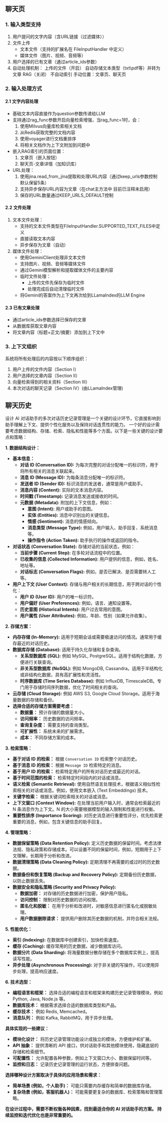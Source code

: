## 聊天页
### 1. 输入类型支持
1. 用户提问的文字内容（含URL链接（过滤媒体））
2. 文件上传
   - 文本文件（支持的扩展名在 FileInputHandler 中定义）
   - 媒体文件（图片、视频、音频等）
3. 用户选择的已有文章（通过article_ids参数）
4. 自动处理机制：
    上传的文件（开启）
        自动存储文本类型（txt\pdf等）并转为文章
    RAG（关闭）
        不自动索引
        手动位置：文章页、聊天页

### 2. 输入处理方式
#### 2.1 文字内容处理
- 基础文本内容直接作为question参数传递给LLM
- 支持通过rag_func参数开启向量检索增强，当rag_func=1时，会：
  1. 使用Milvus向量库检索相关文档
  2. 从Redis获取完整的文档内容
  3. 使用voyager进行文档重排序
  4. 将相关文档作为上下文附加到问题中
- 嵌入RAG索引的页面位置：
  1. 文章页（嵌入按钮）
  2. 聊天页-文章详情（加知识库）
- URL处理：
  1. 使用jina.read_from_jina提取和处理URL内容（通过keep_urls参数控制 默认保留5条）
  2. 支持异步保存URL内容为文章（在chat主方法中 目前已注释未启用）
  3. 保存的URL数量通过KEEP_URLS_DEFAULT控制
#### 2.2 文件处理
1. 文本文件处理：
   - 支持的文本文件类型在FileInputHandler.SUPPORTED_TEXT_FILES中定义
   - 直接读取文本内容
   - 异步保存为文章（自动）
2. 媒体文件处理：
   - 使用GeminiClient处理非文本文件
    - 支持图片、视频、音频等媒体文件
    - 通过Gemini模型解析和提取媒体文件的主要内容
   - 临时文件处理：
     * 上传的文件先保存为临时文件
     * 处理完成后自动清理临时文件
   - 将Gemini的答案作为上下文再次给到LLamaIndex的LLM Engine
#### 2.3 已有文章处理
- 通过article_ids参数选择已保存的文章
- 从数据库获取文章内容
- 将文章内容（标题+正文/摘要）添加到上下文中

### 3. 上下文组织
系统将所有处理后的内容按以下顺序组织：
1. 用户上传的文件内容（Section I）
2. 用户选择的文章内容（Section II）
3. 向量检索得到的相关资料（Section III）
4. 本次对话的聊天记录（Section IV）(由LLamaIndex管理)


## 聊天历史
设计 AI 对话助手的多次对话历史记录管理是一个关键的设计环节，它直接影响到助手理解上下文、提供个性化服务以及保持对话连贯性的能力。  一个好的设计需要考虑数据结构、存储、检索、隐私和性能等多个方面。以下是一些关键的设计要点和策略：

**1. 数据结构设计：**

* **基本信息：**
    * **对话 ID (Conversation ID):**  为每次完整的对话分配唯一的标识符，用于将所有相关的消息关联起来。
    * **消息 ID (Message ID):**  为每条消息分配唯一的标识符。
    * **发送者 ID (Sender ID):**  标识消息的发送者，通常是用户或助手。
    * **消息内容 (Content):**  实际的文本消息内容。
    * **时间戳 (Timestamp):**  记录消息发送或接收的时间。
    * **元数据 (Metadata):**  附加的上下文信息，例如：
        * **意图 (Intent):**  用户或助手的意图。
        * **实体 (Entities):**  消息中识别出的关键信息。
        * **情感 (Sentiment):**  消息的情感倾向。
        * **消息类型 (Message Type):**  例如，用户输入、助手回复、系统消息等。
        * **操作指令 (Action Taken):** 助手执行的操作或返回的指令。
* **对话状态 (Conversation State):**  存储对话的当前状态，例如：
    * **当前步骤 (Current Step):** 在多轮对话流程中的位置。
    * **已收集的信息 (Collected Information):**  用户提供的信息，例如，姓名、地址等。
    * **对话标志 (Conversation Flags):**  例如，是否已解决、是否需要转人工等。
* **用户上下文 (User Context):**  存储与用户相关的长期信息，用于跨对话的个性化：
    * **用户 ID (User ID):**  用户的唯一标识符。
    * **用户偏好 (User Preferences):**  例如，语言、通知设置等。
    * **历史意图 (Historical Intents):**  用户过去常用的意图。
    * **用户属性 (User Attributes):**  例如，年龄、性别（如果允许收集）。

**2. 存储方案：**

* **内存存储 (In-Memory):**  适用于短期会话或需要极速访问的情况。通常用于缓存最近的对话历史。
* **数据库存储 (Database):**  适用于持久化存储和复杂查询。
    * **关系型数据库 (SQL):**  例如 MySQL, PostgreSQL。适用于结构化数据，方便进行关联查询。
    * **非关系型数据库 (NoSQL):**  例如 MongoDB, Cassandra。适用于半结构化或非结构化数据，具有高扩展性和灵活性。
    * **时序数据库 (Time Series Database):**  例如 InfluxDB, TimescaleDB。专门用于存储时间序列数据，优化了时间相关的查询。
* **云存储 (Cloud Storage):**  例如 AWS S3, Google Cloud Storage。适用于海量数据的存储和备份。
* **选择合适的存储方案需要考虑：**
    * **数据量：**  预计存储的数据量大小。
    * **访问频率：**  历史数据的访问频率。
    * **查询复杂度：**  需要支持的查询类型。
    * **可扩展性：**  系统未来的扩展需求。
    * **成本：**  不同存储方案的成本。

**3. 检索策略：**

* **基于对话 ID 的检索：**  根据 `Conversation ID` 检索整个对话历史。
* **基于消息 ID 的检索：**  根据 `Message ID` 检索特定的消息。
* **基于用户 ID 的检索：**  检索特定用户的所有对话历史或最近的对话。
* **基于时间范围的检索：**  检索特定时间段内的对话或消息。
* **语义检索 (Semantic Retrieval):**  使用自然语言处理技术，根据语义相似性检索相关的对话或消息。例如，使用文本嵌入 (Text Embeddings) 技术。
* **关键字检索：**  根据关键词检索相关的对话或消息。
* **上下文窗口 (Context Window):**  在处理当前用户输入时，通常会检索最近的 N 条消息作为上下文。N 的大小需要根据模型的输入限制和性能进行权衡。
* **重要性排序 (Importance Scoring):**  对历史消息进行重要性评分，优先检索更重要的消息，例如，包含关键信息的助手回复。

**4. 管理策略：**

* **数据保留策略 (Data Retention Policy):**  定义历史数据的保留时间。考虑法律法规、隐私政策和存储成本。可以设置不同的保留时间，例如，短期用于上下文理解，长期用于分析和改进。
* **数据清理策略 (Data Cleaning Policy):**  定期清理不再需要的或过时的历史数据。
* **数据备份和恢复策略 (Backup and Recovery Policy):**  定期备份历史数据，以防止数据丢失。
* **数据安全和隐私策略 (Security and Privacy Policy):**
    * **数据加密：**  对存储的历史数据进行加密，保护用户隐私。
    * **访问控制：**  限制对历史数据的访问权限。
    * **匿名化和脱敏：**  在用于分析和改进时，对敏感信息进行匿名化或脱敏处理。
    * **用户数据删除请求：**  提供用户删除其历史数据的机制，并符合相关法规。

**5. 性能优化：**

* **索引 (Indexing):**  在数据库中创建索引，加快检索速度。
* **缓存 (Caching):**  缓存常用的历史数据，减少数据库访问。
* **数据分片 (Data Sharding):**  将海量数据分散存储在多个数据库实例上，提高读写性能。
* **异步处理 (Asynchronous Processing):**  对于非关键的写操作，可以使用异步处理，提高响应速度。

**6. 技术选型：**

* **编程语言和框架：**  选择合适的编程语言和框架来构建历史记录管理模块，例如 Python, Java, Node.js 等。
* **数据库技术：**  根据需求选择合适的数据库类型和产品。
* **缓存技术：**  例如 Redis, Memcached。
* **消息队列：**  例如 Kafka, RabbitMQ，用于异步处理。

**具体实现的一些建议：**

* **模块化设计：**  将历史记录管理功能设计成独立的模块，方便维护和扩展。
* **API 抽象：**  提供清晰的 API 接口，供对话助手和其他模块使用，隐藏底层的存储和检索细节。
* **可配置性：**  允许配置各种参数，例如上下文窗口大小、数据保留时间等。
* **监控和日志：**  记录历史记录管理的运行状态，方便排查问题。

**选择哪种设计方案取决于具体的应用场景和需求：**

* **简单场景 (例如，个人助手)：**  可能只需要内存缓存和简单的数据库存储。
* **复杂场景 (例如，客服机器人)：**  可能需要更复杂的数据库、检索策略和管理策略。

**在设计过程中，需要不断权衡各种因素，找到最适合你的 AI 对话助手的方案。 持续监控和迭代优化也是非常重要的。**
